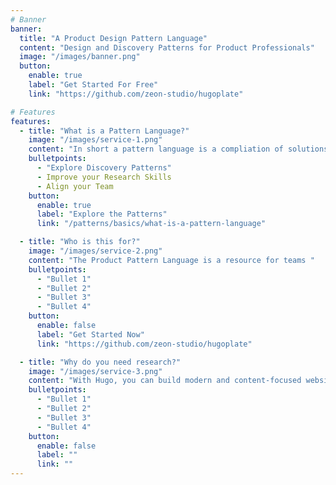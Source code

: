 ```yaml
---
# Banner
banner:
  title: "A Product Design Pattern Language"
  content: "Design and Discovery Patterns for Product Professionals"
  image: "/images/banner.png"
  button:
    enable: true
    label: "Get Started For Free"
    link: "https://github.com/zeon-studio/hugoplate"

# Features
features:
  - title: "What is a Pattern Language?"
    image: "/images/service-1.png"
    content: "In short a pattern language is a compliation of solutions to common problems. In this case its a"
    bulletpoints:
      - "Explore Discovery Patterns"
      - Improve your Research Skills
      - Align your Team
    button:
      enable: true
      label: "Explore the Patterns"
      link: "/patterns/basics/what-is-a-pattern-language"

  - title: "Who is this for?"
    image: "/images/service-2.png"
    content: "The Product Pattern Language is a resource for teams "
    bulletpoints:
      - "Bullet 1"
      - "Bullet 2"
      - "Bullet 3"
      - "Bullet 4"
    button:
      enable: false
      label: "Get Started Now"
      link: "https://github.com/zeon-studio/hugoplate"

  - title: "Why do you need research?"
    image: "/images/service-3.png"
    content: "With Hugo, you can build modern and content-focused websites without sacrificing performance or ease of use."
    bulletpoints:
      - "Bullet 1"
      - "Bullet 2"
      - "Bullet 3"
      - "Bullet 4"
    button:
      enable: false
      label: ""
      link: ""
---
```

